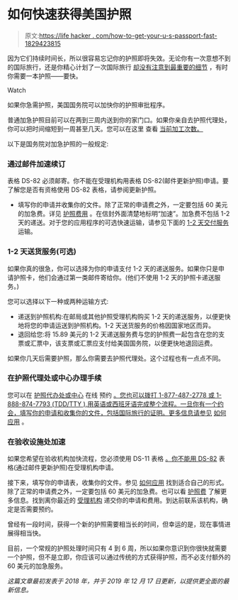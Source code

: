 # 如何快速获得美国护照

> 原文:[https://life hacker . com/how-to-get-your-u-s-passport-fast-1829423815](https://lifehacker.com/how-to-get-your-u-s-passport-fast-1829423815)

因为它们持续时间长，所以很容易忘记你的护照即将失效。无论你有一次意想不到的国际旅行，还是你精心计划了一次国际旅行 [却没有注意到最重要的细节](https://lifehacker.com/these-countries-follow-the-six-month-rule-for-passpor-1782577451) ，有时你需要一本护照——要快。

Watch

如果你急需护照，美国国务院可以加快你的护照审批程序。

普通加急护照目前可以在两到三周内送到你的家门口。如果你亲自去护照代理处，你可以把时间缩短到一周甚至几天。您可以在这里 查看 [当前加工次数。](https://travel.state.gov/content/travel/en/passports/how-apply/processing-times.html) 

以下是国务院对加急护照的一般规定:

### **通过邮件加速续订**

表格 DS-82 必须邮寄。你不能在受理机构用表格 DS-82(邮件更新护照)申请。要了解您是否有资格使用 DS-82 表格，请参阅更新护照。

*   填写你的申请并收集你的文件。除了正常的申请费之外，一定要包括 60 美元的加急费。详见 [护照费用](https://travel.state.gov/content/travel/en/passports/requirements/fees.html) 。在信封外面清楚地标明“加速”。加急费不包括 1-2 天的递送。对于您的应用程序的可选快速运输，请参见下面的 [1-2 天交付服务](https://travel.state.gov/content/travel/en/passports/apply-renew-passport/hurry.html#overnight) 运输。

### **1-2 天送货服务(可选)**

如果你真的很急，你可以选择为你的申请支付 1-2 天的递送服务。如果你只是申请护照卡，他们会通过第一类邮件寄给你。(他们不使用 1-2 天的护照卡递送服务。)

您可以选择以下一种或两种运输方式:

*   递送到护照机构:在邮局或其他护照受理机构购买 1-2 天的递送服务，以便更快地将您的申请运送到护照机构。1-2 天送货服务的价格因国家地区而异。
*   退回给您:将 15.89 美元的 1-2 天递送服务费与您的护照费一起包含在您的支票或汇票中，该支票或汇票应支付给美国国务院，以便更快地退回运费。

如果你几天后需要护照，那么你需要去护照代理处。这个过程也有一点点不同。

### 在护照代理处或中心办理手续

您可以在 [护照代办处或中心](https://travel.state.gov/content/travel/en/passports/requirements/where-to-apply/passport-agencies.html) 在线 预约 [。您也可以拨打 1-877-487-2778 或 1-888-874-7793 (TDD/TTY ),用英语或西班牙语完成整个流程。一旦你有一个约会，填写你的申请和收集你的文件，包括国际旅行的证明。更多信息请参见](https://passportappointment.travel.state.gov/) [如何应用](https://travel.state.gov/content/travel/en/passports/apply-renew-passport/how-to-apply.html) 。

### **在验收设施处加速**

如果您希望在验收机构加快流程，您必须使用 DS-11 表格 [。你不能用 DS-82](https://travel.state.gov/content/passports/en/passports/forms.html) 表格(通过邮件更新护照)在受理机构申请。

接下来，填写你的申请表，收集你的文件。参见 [如何应用](https://travel.state.gov/content/travel/en/passports/apply-renew-passport/how-to-apply.html) 找到适合自己的形式。除了正常的申请费之外，一定要包括 60 美元的加急费。也可以看 [护照费](https://travel.state.gov/content/travel/en/passports/requirements/fees.html) 了解更多信息。找到离你最近的 [受理机构](https://iafdb.travel.state.gov/) 递交你的申请和费用。到达前联系该机构，确定是否需要预约。

曾经有一段时间，获得一个新的护照需要相当长的时间，但幸运的是，现在事情进展得相当快。

目前，一个常规的护照处理时间只有 4 到 6 周，所以如果你意识到你很快就需要一个护照，但不是立即，你应该可以通过传统的方式获得护照，而不必支付额外的 60 美元的加急服务。

*这篇文章最初发表于 2018 年，并于 2019 年 12 月 17 日更新，以提供更全面的最新信息。*